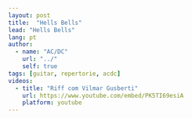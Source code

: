 ```yaml
---
layout: post
title:  "Hells Bells"
lead: "Hells Bells"
lang: pt
author:
  - name: "AC/DC"
    url: "../"
    self: true
tags: [guitar, repertorie, acdc]
videos:
  - title: "Riff com Vilmar Gusberti"
    url: https://www.youtube.com/embed/PK5TI69esiA
    platform: youtube
---
```

